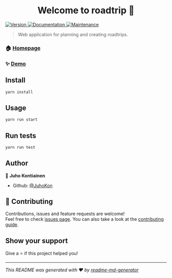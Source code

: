 <h1 align="center">Welcome to roadtrip 👋</h1>
<p>
  <a href="https://www.npmjs.com/package/roadtrip" target="_blank">
    <img alt="Version" src="https://img.shields.io/npm/v/roadtrip.svg">
  </a>
  <a href="https://github.com/JuhoKon/roadtrip-front#readme" target="_blank">
    <img alt="Documentation" src="https://img.shields.io/badge/documentation-yes-brightgreen.svg" />
  </a>
  <a href="https://github.com/JuhoKon/roadtrip-front/graphs/commit-activity" target="_blank">
    <img alt="Maintenance" src="https://img.shields.io/badge/Maintained%3F-yes-green.svg" />
  </a>
</p>

> Web application for planning and creating roadtrips.

### 🏠 [Homepage](https://github.com/JuhoKon/roadtrip-front)

### ✨ [Demo](https://roadtrip-planner-gis.herokuapp.com/)

## Install

```sh
yarn install
```

## Usage

```sh
yarn run start
```

## Run tests

```sh
yarn run test
```

## Author

👤 **Juho Kontiainen**

* Github: [@JuhoKon](https://github.com/JuhoKon)

## 🤝 Contributing

Contributions, issues and feature requests are welcome!<br />Feel free to check [issues page](https://github.com/JuhoKon/roadtrip-front/issues). You can also take a look at the [contributing guide](https://github.com/JuhoKon/roadtrip-front/blob/master/CONTRIBUTING.md).

## Show your support

Give a ⭐️ if this project helped you!

***
_This README was generated with ❤️ by [readme-md-generator](https://github.com/kefranabg/readme-md-generator)_